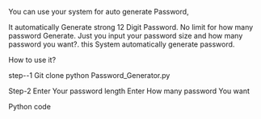You can use your system for auto generate Password, 

It automatically Generate strong 12 Digit Password. No limit for how many password Generate. Just you input your password size and how many password you want?. this System automatically generate password.

How to use it?

step--1
 Git clone
python Password_Generator.py

Step-2
Enter Your password length
Enter How many password You want

Python code
